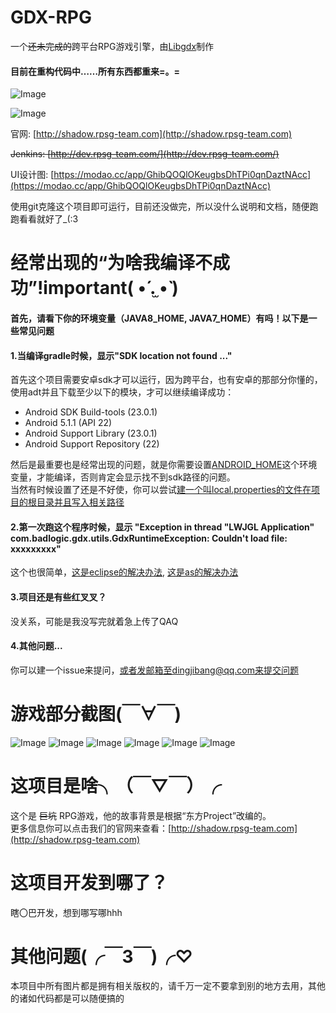 # GDX-RPG 
一个~~还未完成的~~跨平台RPG游戏引擎，由[Libgdx](https://github.com/libgdx/libgdx)制作

#### 目前在重构代码中……所有东西都重来=。=

![Image](https://raw.githubusercontent.com/dingjibang/GDX-LAZY-FONT/master/foobar.png)


![Image](https://raw.githubusercontent.com/dingjibang/GDX-RPG/master/extension/readme.jpg)

官网:  [http://shadow.rpsg-team.com](http://shadow.rpsg-team.com)

~~Jenkins: [http://dev.rpsg-team.com/](http://dev.rpsg-team.com/)~~

UI设计图: [https://modao.cc/app/GhibQOQlOKeugbsDhTPi0qnDaztNAcc](https://modao.cc/app/GhibQOQlOKeugbsDhTPi0qnDaztNAcc)

使用git克隆这个项目即可运行，目前还没做完，所以没什么说明和文档，随便跑跑看看就好了_(:3
                                             
# 经常出现的“为啥我编译不成功”!important( •́ .̫ •̀  )
#### 首先，请看下你的环境变量（JAVA8_HOME, JAVA7_HOME）有吗！以下是一些常见问题
#### 1.当编译gradle时候，显示"SDK location not found ..."
首先这个项目需要安卓sdk才可以运行，因为跨平台，也有安卓的那部分你懂的，使用adt并且下载至少以下的模块，才可以继续编译成功：
- Android SDK Build-tools (23.0.1)
- Android 5.1.1 (API 22)
- Android Support Library (23.0.1)
- Android Support Repository (22)
                                             
然后是最重要也是经常出现的问题，就是你需要设置[ANDROID_HOME](https://www.google.com.hk/#newwindow=1&q=how+to+set+ANDROID_HOME)这个环境变量，才能编译，否则肯定会显示找不到sdk路径的问题。<br>
当然有时候设置了还是不好使，你可以尝试[建一个叫local.properties的文件在项目的根目录并且写入相关路径](http://stackoverflow.com/questions/23983221/importing-gradle-project-android-error)


#### 2.第一次跑这个程序时候，显示 "Exception in thread "LWJGL Application" com.badlogic.gdx.utils.GdxRuntimeException: Couldn't load file: xxxxxxxxx"
这个也很简单，[这是eclipse的解决办法](http://stackoverflow.com/questions/22822767/new-libgdx-setup-receive-file-not-found/22833470#22833470), [这是as的解决办法](http://stackoverflow.com/questions/24879812/libgdx-project-exception-in-thread-lwjgl-application-couldnt-load-file-erro)

#### 3.项目还是有些红叉叉？
没关系，可能是我没写完就着急上传了QAQ

#### 4.其他问题...
你可以建一个issue来提问，或者发邮箱至dingjibang@qq.com来提交问题

# 游戏部分截图(￣∀￣)
![Image](https://raw.githubusercontent.com/dingjibang/GDX-RPG/master/android/assets/share/share.png)
![Image](https://raw.githubusercontent.com/dingjibang/GDX-RPG/master/android/assets/share/1.png)
![Image](https://raw.githubusercontent.com/dingjibang/GDX-RPG/master/android/assets/share/2.png)
![Image](https://raw.githubusercontent.com/dingjibang/GDX-RPG/master/android/assets/share/3.png)
![Image](https://raw.githubusercontent.com/dingjibang/GDX-RPG/master/android/assets/share/4.png)
![Image](https://raw.githubusercontent.com/dingjibang/GDX-RPG/master/android/assets/share/5.png)

# 这项目是啥╮（￣▽￣）╭
这个是 ~~巨坑~~ RPG游戏，他的故事背景是根据“东方Project”改编的。<br/>
更多信息你可以点击我们的官网来查看：[http://shadow.rpsg-team.com](http://shadow.rpsg-team.com) <br/>

# 这项目开发到哪了？
瞎〇巴开发，想到哪写哪hhh

# 其他问题(╭￣3￣)╭♡ 
本项目中所有图片都是拥有相关版权的，请千万一定不要拿到别的地方去用，其他的诸如代码都是可以随便搞的
